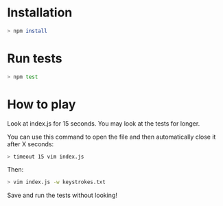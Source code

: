 # Installation

```bash
> npm install
```

# Run tests

```bash
> npm test
```

# How to play

Look at index.js for 15 seconds. You may look at the tests for longer.

You can use this command to open the file and then automatically close it after X seconds:

```bash
> timeout 15 vim index.js
```

Then:

```bash
> vim index.js -w keystrokes.txt
```

Save and run the tests without looking!
